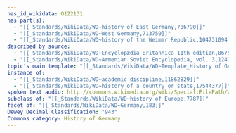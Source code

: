 ```yaml
---
has_id_wikidata: Q122131
has part(s):
  - "[[_Standards/WikiData/WD~history of East Germany,706790]]"
  - "[[_Standards/WikiData/WD~West Germany,713750]]"
  - "[[_Standards/WikiData/WD~history of the Weimar Republic,104731094]]"
described by source:
  - "[[_Standards/WikiData/WD~Encyclopædia Britannica 11th edition,867541]]"
  - "[[_Standards/WikiData/WD~Armenian Soviet Encyclopedia, vol. 3,124737616]]"
topic's main template: "[[_Standards/WikiData/WD~Template_History of Germany,6583378]]"
instance of:
  - "[[_Standards/WikiData/WD~academic discipline,11862829]]"
  - "[[_Standards/WikiData/WD~history of a country or state,17544377]]"
spoken text audio: http://commons.wikimedia.org/wiki/Special:FilePath/Wikipedia%20-%20History%20of%20Germany%20%28spoken%20by%20AI%20voice%29.mp3
subclass of: "[[_Standards/WikiData/WD~history of Europe,7787]]"
facet of: "[[_Standards/WikiData/WD~Germany,183]]"
Dewey Decimal Classification: "943"
Commons category: History of Germany
---
```



